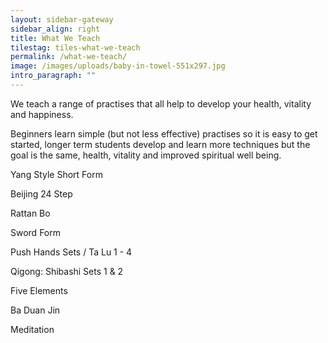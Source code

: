 ```yaml
---
layout: sidebar-gateway
sidebar_align: right
title: What We Teach
tilestag: tiles-what-we-teach
permalink: /what-we-teach/
image: /images/uploads/baby-in-towel-551x297.jpg
intro_paragraph: ""
---
```

We teach a range of practises that all help to develop your health, vitality and happiness.

Beginners learn simple (but not less effective) practises so it is easy to get started, longer term students develop and learn more techniques but the goal is the same, health, vitality and improved spiritual well being.

Yang Style Short Form

Beijing 24 Step

Rattan Bo 

Sword Form

Push Hands Sets / Ta Lu 1 - 4

Qigong: Shibashi Sets 1 & 2

Five Elements

Ba Duan Jin

Meditation